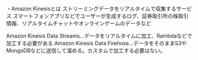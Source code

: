 ・Amazon Kinesisとは
ストリーミングデータをリアルタイムで収集するサービス
スマートフォンアプリなどでユーザーが生成するログ、証券取引所の株取引情報、リアルタイムチャットやオンラインゲームのデータなど

Amazon Kinesis Data Streams...データをリアルタイムに加工、Rambdaなどで加工する必要がある
Amazon Kinesis Data Firehose...データをそのままS3やMongoDBなどに送信して溜める。カスタムで加工する必要はない。